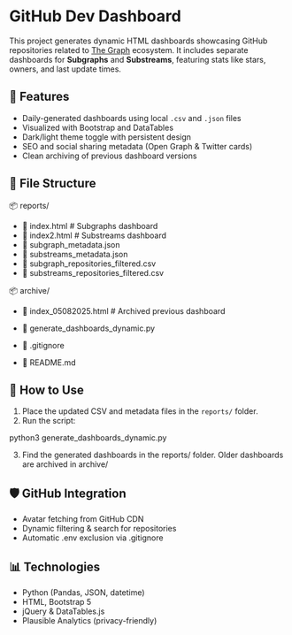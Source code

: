 # GitHub Dev Dashboard

This project generates dynamic HTML dashboards showcasing GitHub repositories related to [The Graph](https://thegraph.com/) ecosystem. It includes separate dashboards for **Subgraphs** and **Substreams**, featuring stats like stars, owners, and last update times.

## 🔧 Features

- Daily-generated dashboards using local `.csv` and `.json` files
- Visualized with Bootstrap and DataTables
- Dark/light theme toggle with persistent design
- SEO and social sharing metadata (Open Graph & Twitter cards)
- Clean archiving of previous dashboard versions

## 📁 File Structure
📦 reports/
- 📜 index.html              # Subgraphs dashboard
- 📜 index2.html             # Substreams dashboard
- 📜 subgraph_metadata.json
- 📜 substreams_metadata.json
- 📜 subgraph_repositories_filtered.csv
- 📜 substreams_repositories_filtered.csv

📦 archive/
- 📜 index_05082025.html     # Archived previous dashboard

- 📜 generate_dashboards_dynamic.py
- 📜 .gitignore
- 📜 README.md

## 🚀 How to Use

1. Place the updated CSV and metadata files in the `reports/` folder.
2. Run the script:

python3 generate_dashboards_dynamic.py

3. Find the generated dashboards in the reports/ folder. Older dashboards are archived in archive/

## 🛡️ GitHub Integration
- Avatar fetching from GitHub CDN
- Dynamic filtering & search for repositories
- Automatic .env exclusion via .gitignore

## 📊 Technologies
- Python (Pandas, JSON, datetime)
- HTML, Bootstrap 5
- jQuery & DataTables.js
- Plausible Analytics (privacy-friendly)
